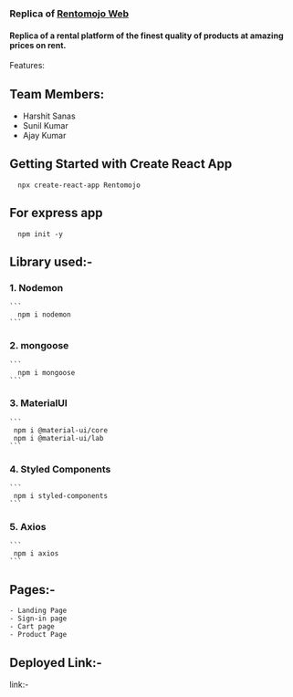 ### Replica of [Rentomojo Web](https://www.rentomojo.com)

#### Replica of a rental platform of the finest quality of products at amazing prices on rent.

Features:

## Team Members:
  - Harshit Sanas
  - Sunil Kumar
  - Ajay Kumar
  
## Getting Started with Create React App

```
  npx create-react-app Rentomojo
```
## For express app

```
  npm init -y
```

## Library used:- 

  ### 1. Nodemon
  
    ```
      npm i nodemon
    ```
  ### 2. mongoose
  
    ```
      npm i mongoose
    ```
  ### 3. MaterialUI
  
    ```
     npm i @material-ui/core
     npm i @material-ui/lab
    ```
  ### 4. Styled Components
  
    ```
     npm i styled-components
    ```
  ### 5. Axios
  
    ```
     npm i axios
    ```
## Pages:-
    - Landing Page
    - Sign-in page
    - Cart page
    - Product Page
    
## Deployed Link:- 
  link:- 
